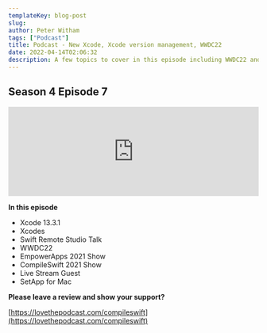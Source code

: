 ```yaml
---
templateKey: blog-post
slug:
author: Peter Witham
tags: ["Podcast"]
title: Podcast - New Xcode, Xcode version management, WWDC22
date: 2022-04-14T02:06:32
description: A few topics to cover in this episode including WWDC22 and some Xcode news and tips.
---
```


## Season 4 Episode 7

<iframe width="100%" height="180" frameborder="no" scrolling="no" seamless src="https://share.transistor.fm/e/e4ac9a04/dark"></iframe>

**In this episode**

- Xcode 13.3.1
- Xcodes
- Swift Remote Studio Talk
- WWDC22
- EmpowerApps 2021 Show
- CompileSwift 2021 Show
- Live Stream Guest
- SetApp for Mac

**Please leave a review and show your support?**

[https://lovethepodcast.com/compileswift](https://lovethepodcast.com/compileswift)
